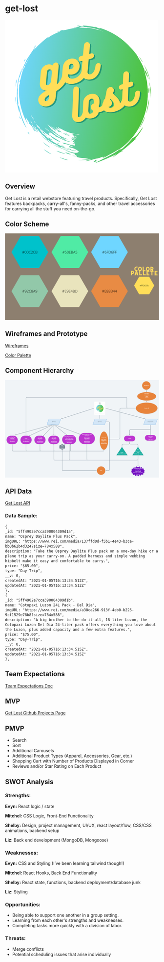 # get-lost

![Get Lost logo](./client/assets/get_2.png)

## Overview

Get Lost is a retail webstore featuring travel products. Specifically, Get Lost features backpacks, carry-all's, fanny-packs, and other travel accessories for carrying all the stuff you need on-the-go.

## Color Scheme

![Color Palette](./client/assets/getlostCP.png)

## Wireframes and Prototype

[Wireframes](https://www.canva.com/design/DAESRseRiGI/NbONkDtclRCAfoCm7KShPA/view?utm_content=DAESRseRiGI&utm_campaign=designshare&utm_medium=link&utm_source=sharebutton)

[Color Palette](https://www.canva.com/design/DAESTQN4Zds/luEJC434VXLyJyN-dQKb7A/view?utm_content=DAESTQN4Zds&utm_campaign=designshare&utm_medium=link&utm_source=sharebutton)

## Component Hierarchy

![Whimsical Component Hierarchy](./client/assets/getLostHierarchy.png)

## API Data

[Get Lost API](https://get-lost-api.herokuapp.com/api/products)

### Data Sample:

```
{
_id: "5ff4902e7cca390004309d1a",
name: "Osprey Daylite Plus Pack",
imgURL: "https://www.rei.com/media/137ffd0d-f5b1-4e43-b3ce-bb0b62b4d324?size=784x588",
description: "Take the Osprey Daylite Plus pack on a one-day hike or a plane trip as your carry-on. A padded harness and simple webbing hipbelt make it easy and comfortable to carry.",
price: "$65.00",
type: "Day-Trip",
__v: 0,
createdAt: "2021-01-05T16:13:34.512Z",
updatedAt: "2021-01-05T16:13:34.512Z"
},
{
_id: "5ff4902e7cca390004309d1b",
name: "Cotopaxi Luzon 24L Pack - Del Dia",
imgURL: "https://www.rei.com/media/a38ca266-913f-4eb0-b225-9cf1529e78b8?size=784x588",
description: "A big brother to the do-it-all, 18-liter Luzon, the Cotopaxi Luzon Del Dia 24-liter pack offers everything you love about the Luzon, plus added capacity and a few extra features.",
price: "$75.00",
type: "Day-Trip",
__v: 0,
createdAt: "2021-01-05T16:13:34.515Z",
updatedAt: "2021-01-05T16:13:34.515Z"
},
```

## Team Expectations

[Team Expectations Doc](https://docs.google.com/document/d/1VrfWZuzz9GX8ofPkck9fHQeeOAk0MUv3F3ChuMPLrBI/edit?usp=sharing)

## MVP

[Get Lost Github Projects Page](https://github.com/enewton3/get-lost/projects/1)

## PMVP

- Search
- Sort
- Additional Carousels
- Additional Product Types (Apparel, Accessories, Gear, etc.)
- Shopping Cart with Number of Products Displayed in Corner
- Reviews and/or Star Rating on Each Product

## SWOT Analysis

### Strengths:

**Evyn:** React logic / state

**Mitchel:** CSS Logic, Front-End Functionality

**Shelby:** Design, project management, UI/UX, react layout/flow, CSS/CSS animations, backend setup

**Liz:** Back end development (MongoDB, Mongoose)

### Weaknesses:

**Evyn:** CSS and Styling (I’ve been learning tailwind though!)

**Mitchel:** React Hooks, Back End Functionality

**Shelby:** React state, functions, backend deployment/database junk

**Liz:** Styling

### Opportunities:

- Being able to support one another in a group setting.
- Learning from each other's strengths and weaknesses.
- Completing tasks more quickly with a division of labor.

### Threats:

- Merge conflicts
- Potential scheduling issues that arise individually
